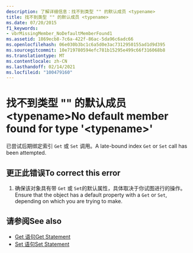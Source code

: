 ```yaml
---
description: 了解详细信息：找不到类型 "" 的默认成员 <typename>
title: 找不到类型 "" 的默认成员 <typename>
ms.date: 07/20/2015
f1_keywords:
- vbrMissingMember_NoDefaultMemberFound1
ms.assetid: 1869ecb8-7c6a-422f-86ac-5da96c6adc66
ms.openlocfilehash: 06e030b3bc1c6a5d0e3ac7312950155ad1d9d395
ms.sourcegitcommit: 10e719780594efc781b15295e499c66f316068b8
ms.translationtype: MT
ms.contentlocale: zh-CN
ms.lasthandoff: 02/14/2021
ms.locfileid: "100479160"
---
```

# <a name="no-default-member-found-for-type-typename"></a><span data-ttu-id="e9324-103">找不到类型 "" 的默认成员 \<typename></span><span class="sxs-lookup"><span data-stu-id="e9324-103">No default member found for type '\<typename>'</span></span>

<span data-ttu-id="e9324-104">已尝试后期绑定索引 `Get` 或 `Set` 调用。</span><span class="sxs-lookup"><span data-stu-id="e9324-104">A late-bound index `Get` or `Set` call has been attempted.</span></span>  
  
## <a name="to-correct-this-error"></a><span data-ttu-id="e9324-105">更正此错误</span><span class="sxs-lookup"><span data-stu-id="e9324-105">To correct this error</span></span>  
  
1. <span data-ttu-id="e9324-106">确保该对象具有带 `Get` 或 `Set`的默认属性，具体取决于你试图进行的操作。</span><span class="sxs-lookup"><span data-stu-id="e9324-106">Ensure that the object has a default property with a `Get` or `Set`, depending on which you are trying to make.</span></span>  
  
## <a name="see-also"></a><span data-ttu-id="e9324-107">请参阅</span><span class="sxs-lookup"><span data-stu-id="e9324-107">See also</span></span>

- [<span data-ttu-id="e9324-108">Get 语句</span><span class="sxs-lookup"><span data-stu-id="e9324-108">Get Statement</span></span>](../language-reference/statements/get-statement.md)
- [<span data-ttu-id="e9324-109">Set 语句</span><span class="sxs-lookup"><span data-stu-id="e9324-109">Set Statement</span></span>](../language-reference/statements/set-statement.md)
